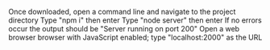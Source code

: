 Once downloaded, open a command line and navigate to the project directory
Type "npm i" then enter
Type "node server" then enter
If no errors occur the output should be "Server running on port 200"
Open a web browser browser with JavaScript enabled; type "localhost:2000" as the URL
